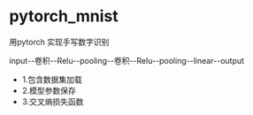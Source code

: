 # pytorch_mnist

用pytorch 实现手写数字识别

input--卷积--Relu--pooling--卷积--Relu--pooling--linear--output

- 1.包含数据集加载
- 2.模型参数保存
- 3.交叉熵损失函数
